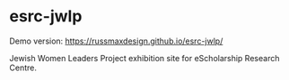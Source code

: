 # esrc-jwlp

Demo version: https://russmaxdesign.github.io/esrc-jwlp/

Jewish Women Leaders Project exhibition site for eScholarship Research Centre.
